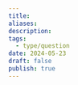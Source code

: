 ```yaml
---
title: 
aliases: 
description: 
tags:
  - type/question
date: 2024-05-23
draft: false
publish: true
---
```


